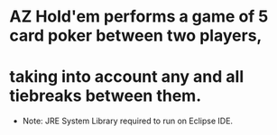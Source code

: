 # AZ Hold'em performs a game of 5 card poker between two players, 
# taking into account any and all tiebreaks between them.
* Note: JRE System Library required to run on Eclipse IDE.
